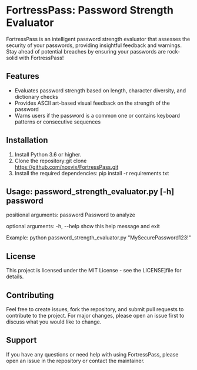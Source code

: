 # FortressPass: Password Strength Evaluator

FortressPass is an intelligent password strength evaluator that assesses the security of your passwords, providing insightful feedback and warnings. Stay ahead of potential breaches by ensuring your passwords are rock-solid with FortressPass!


## Features

- Evaluates password strength based on length, character diversity, and dictionary checks
- Provides ASCII art-based visual feedback on the strength of the password
- Warns users if the password is a common one or contains keyboard patterns or consecutive sequences

## Installation

1. Install Python 3.6 or higher.
2. Clone the repository:git clone https://github.com/noxvix/FortressPass.git
3. Install the required dependencies: pip install -r requirements.txt

## Usage: password_strength_evaluator.py [-h] password

positional arguments:
password Password to analyze

optional arguments:
-h, --help show this help message and exit


Example: python password_strength_evaluator.py "MySecurePassword123!"


## License

This project is licensed under the MIT License - see the LICENSE]file for details.

## Contributing

Feel free to create issues, fork the repository, and submit pull requests to contribute to the project. For major changes, please open an issue first to discuss what you would like to change.

## Support

If you have any questions or need help with using FortressPass, please open an issue in the repository or contact the maintainer.
